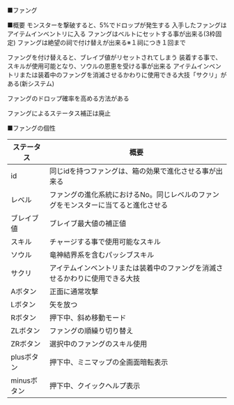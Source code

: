 ---
---
■ファング

■概要
モンスターを撃破すると、5%でドロップが発生する
入手したファングはアイテムインベントリに入る
ファングはベルトにセットする事が出来る(3枠固定)
ファングは絶望の祠で付け替えが出来る※１祠につき１回まで

ファングを付け替えると、ブレイブ値がリセットされてしまう
装着する事で、スキルが使用可能となり、ソウルの恩恵を受ける事が出来る
アイテムインベントリまたは装着中のファングを消滅させるかわりに使用できる大技「サクリ」がある(新システム)

ファングのドロップ確率を高める方法がある

ファングによるステータス補正は廃止

■ファングの個性

| ステータス  | 概要                                                                               |
|-------------|------------------------------------------------------------------------------------|
| id          | 同じidを持つファングは、箱の効果で進化させる事が出来る                             |
| レベル      | ファングの進化系統におけるNo。同じレベルのファングをモンスターに当てると進化させる |
| ブレイブ値  | ブレイブ最大値の補正値                                                             |
| スキル      | チャージする事で使用可能なスキル                                                   |
| ソウル      | 竜神結界系を含むパッシブスキル                                                     |
| サクリ      | アイテムインベントリまたは装着中のファングを消滅させるかわりに使用できる大技       |
| Aボタン     | 正面に通常攻撃                                                                     |
| Lボタン     | 矢を放つ                                                                           |
| Rボタン     | 押下中、斜め移動モード                                                             |
| ZLボタン    | ファングの順繰り切り替え                                                           |
| ZRボタン    | 選択中のファングのスキル使用                                                       |
| plusボタン  | 押下中、ミニマップの全画面暗転表示                                                 |
| minusボタン | 押下中、クイックヘルプ表示                                                         |
